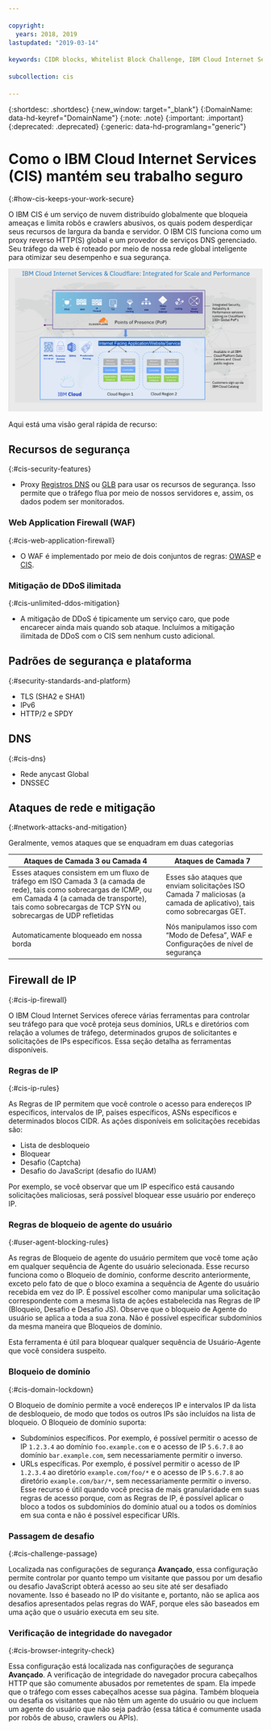 ```yaml
---

copyright:
  years: 2018, 2019
lastupdated: "2019-03-14"

keywords: CIDR blocks, Whitelist Block Challenge, IBM Cloud Internet Services, security features

subcollection: cis

---
```


{:shortdesc: .shortdesc}
{:new_window: target="_blank"}
{:DomainName: data-hd-keyref="DomainName"}
{:note: .note}
{:important: .important}
{:deprecated: .deprecated}
{:generic: data-hd-programlang="generic"}

# Como o IBM Cloud Internet Services (CIS) mantém seu trabalho seguro
{:#how-cis-keeps-your-work-secure}

O IBM CIS é um serviço de nuvem distribuído globalmente que bloqueia ameaças e limita robôs e crawlers abusivos, os quais podem desperdiçar seus recursos de largura da banda e servidor. O IBM CIS funciona como um proxy reverso HTTP(S) global e um provedor de serviços DNS gerenciado. Seu tráfego da web é roteado por meio de nossa rede global inteligente para otimizar seu desempenho e sua segurança.

![security-graphic.png](images/security-graphic.png)

Aqui está uma visão geral rápida de recurso:

## Recursos de segurança
{:#cis-security-features}

 * Proxy [Registros DNS](/docs/infrastructure/cis?topic=cis-dns-concepts#proxying-dns-records) ou [GLB](/docs/infrastructure/cis?topic=cis-global-load-balancer-glb-concepts) para usar os recursos de segurança. Isso permite que o tráfego flua por meio de nossos servidores e, assim, os dados podem ser monitorados.
### Web Application Firewall (WAF)
{:#cis-web-application-firewall}

 * O WAF é implementado por meio de dois conjuntos de regras: [OWASP](/docs/infrastructure/cis?topic=cis-owasp-rule-set-for-waf) e [CIS](/docs/infrastructure/cis?topic=cis-waf-settings#cis-rule-set-for-waf).
### Mitigação de DDoS ilimitada
{:#cis-unlimited-ddos-mitigation}

 * A mitigação de DDoS é tipicamente um serviço caro, que pode encarecer ainda mais quando sob ataque. Incluímos a mitigação ilimitada de DDoS com o CIS sem nenhum custo adicional.

## Padrões de segurança e plataforma
{:#security-standards-and-platform}

 * TLS (SHA2 e SHA1)
 * IPv6
 * HTTP/2 e SPDY

## DNS
{:#cis-dns}

 * Rede anycast Global
 * DNSSEC

## Ataques de rede e mitigação
{:#network-attacks-and-mitigation}

Geralmente, vemos ataques que se enquadram em duas categorias

| Ataques de Camada 3 ou Camada 4 | Ataques de Camada 7 |
|------------------------------|-----------------|
|Esses ataques consistem em um fluxo de tráfego em ISO Camada 3 (a camada de rede), tais como sobrecargas de ICMP, ou em Camada 4 (a camada de transporte), tais como sobrecargas de TCP SYN ou sobrecargas de UDP refletidas |Esses são ataques que enviam solicitações ISO Camada 7 maliciosas (a camada de aplicativo), tais como sobrecargas GET.  |
| Automaticamente bloqueado em nossa borda | Nós manipulamos isso com “Modo de Defesa”, WAF e Configurações de nível de segurança |

## Firewall de IP
{:#cis-ip-firewall}

O IBM Cloud Internet Services oferece várias ferramentas para controlar seu tráfego para que você proteja seus domínios, URLs e diretórios com relação a volumes de tráfego, determinados grupos de solicitantes e solicitações de IPs específicos. Essa seção detalha as ferramentas disponíveis.

### Regras de IP
{:#cis-ip-rules}

As Regras de IP permitem que você controle o acesso para endereços IP específicos, intervalos de IP, países específicos, ASNs específicos e determinados blocos CIDR. As ações disponíveis em solicitações recebidas são:
  * Lista de desbloqueio 
  * Bloquear 
  * Desafio (Captcha) 
  * Desafio do JavaScript (desafio do IUAM)

Por exemplo, se você observar que um IP específico está causando solicitações maliciosas, será possível bloquear esse usuário por endereço IP.

### Regras de bloqueio de agente do usuário
{:#user-agent-blocking-rules}

As regras de Bloqueio de agente do usuário permitem que você tome ação em qualquer sequência de Agente do usuário selecionada. Esse recurso funciona como o Bloqueio de domínio, conforme descrito anteriormente, exceto pelo fato de que o bloco examina a sequência de Agente do usuário recebida em vez do IP. É possível escolher como manipular uma solicitação correspondente com a mesma lista de ações estabelecida nas Regras de IP (Bloqueio, Desafio e Desafio JS). Observe que o bloqueio de Agente do usuário se aplica a toda a sua zona. Não é possível especificar subdomínios da mesma maneira que Bloqueios de domínio.

Esta ferramenta é útil para bloquear qualquer sequência de Usuário-Agente que você considera suspeito. 

### Bloqueio de domínio
{:#cis-domain-lockdown}

O Bloqueio de domínio permite a você endereços IP e intervalos IP da lista de desbloqueio, de modo que todos os outros IPs são incluídos na lista de bloqueio. O Bloqueio de domínio suporta:

  * Subdomínios específicos. Por exemplo, é possível permitir o acesso de IP `1.2.3.4` ao domínio `foo.example.com` e o acesso de IP `5.6.7.8` ao domínio `bar.example.com`, sem necessariamente permitir o inverso.
  * URLs específicas. Por exemplo, é possível permitir o acesso de IP `1.2.3.4` ao diretório `example.com/foo/*` e o acesso de IP `5.6.7.8` ao diretório `example.com/bar/*`, sem necessariamente permitir o inverso.  Esse recurso é útil quando você precisa de mais granularidade em suas regras de acesso porque, com as Regras de IP, é possível aplicar o bloco a todos os subdomínios do domínio atual ou a todos os domínios em sua conta e não é possível especificar URIs.

### Passagem de desafio
{:#cis-challenge-passage}

Localizada nas configurações de segurança **Avançado**, essa configuração permite controlar por quanto tempo um visitante que passou por um desafio ou desafio JavaScript obterá acesso ao seu site até ser desafiado novamente. Isso é baseado no IP do visitante e, portanto, não se aplica aos desafios apresentados pelas regras do WAF, porque eles são baseados em uma ação que o usuário executa em seu site.

### Verificação de integridade do navegador
{:#cis-browser-integrity-check}

Essa configuração está localizada nas configurações de segurança **Avançado**. A verificação de integridade do navegador procura cabeçalhos HTTP que são comumente abusados por remetentes de spam. Ela impede que o tráfego com esses cabeçalhos acesse sua página. Também bloqueia ou desafia os visitantes que não têm um agente do usuário ou que incluem um agente do usuário que não seja padrão (essa tática é comumente usada por robôs de abuso, crawlers ou APIs).
